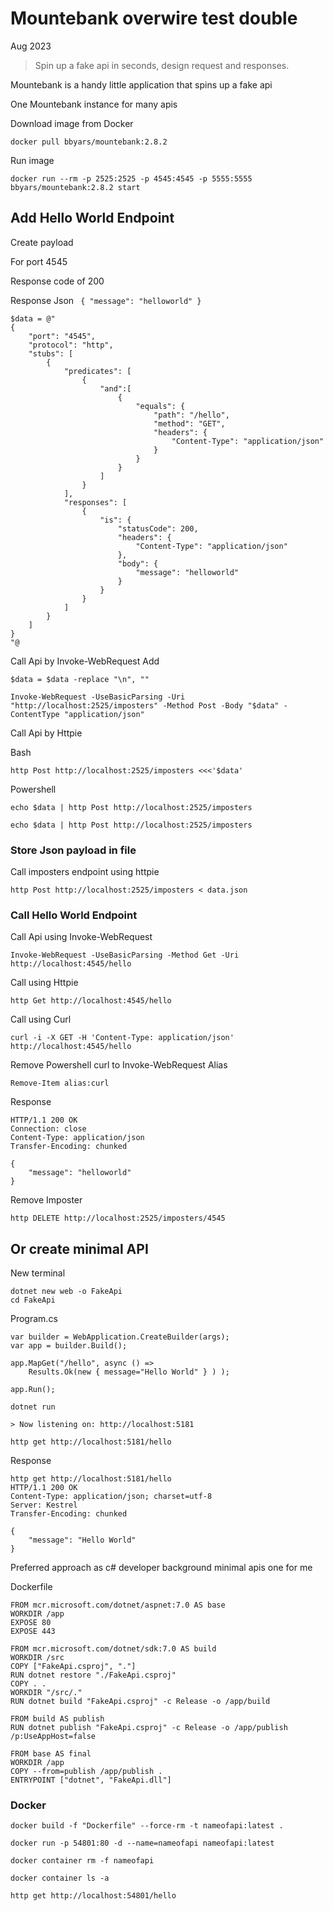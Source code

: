 # Mountebank overwire test double

Aug 2023

> Spin up a fake api in seconds, design request and responses.

Mountebank is a handy little application that spins up a fake api 

One Mountebank instance for many apis 

Download image from Docker 

```
docker pull bbyars/mountebank:2.8.2
```

Run image
```
docker run --rm -p 2525:2525 -p 4545:4545 -p 5555:5555 bbyars/mountebank:2.8.2 start 
```

## Add Hello World Endpoint 

Create payload

For port 4545 

Response code of 200

Response Json ``` { "message": "helloworld" }```

```
$data = @"
{
    "port": "4545",
    "protocol": "http",
    "stubs": [
        {
            "predicates": [
                {
                    "and":[
                        {
                            "equals": {
                                "path": "/hello",
                                "method": "GET",
                                "headers": {
                                    "Content-Type": "application/json"
                                }
                            }
                        }
                    ]
                }
            ],
            "responses": [
                {
                    "is": {
                        "statusCode": 200,
                        "headers": {
                            "Content-Type": "application/json"
                        },
                        "body": {
                            "message": "helloworld"
                        }
                    }
                }
            ]
        }
    ]
}
"@
```

Call Api by Invoke-WebRequest Add 

```
$data = $data -replace "\n", ""

Invoke-WebRequest -UseBasicParsing -Uri "http://localhost:2525/imposters" -Method Post -Body "$data" -ContentType "application/json"
```

Call Api by Httpie

Bash 

```
http Post http://localhost:2525/imposters <<<'$data'
```

Powershell

```
echo $data | http Post http://localhost:2525/imposters
```

```
echo $data | http Post http://localhost:2525/imposters
```

### Store Json payload in file 

Call imposters endpoint using httpie 

```
http Post http://localhost:2525/imposters < data.json
```

### Call Hello World Endpoint

Call Api using Invoke-WebRequest

```
Invoke-WebRequest -UseBasicParsing -Method Get -Uri http://localhost:4545/hello
```

Call using Httpie

```
http Get http://localhost:4545/hello
```

Call using Curl

```
curl -i -X GET -H 'Content-Type: application/json' http://localhost:4545/hello
```

Remove Powershell curl to Invoke-WebRequest Alias 

```
Remove-Item alias:curl 
```

Response 

```
HTTP/1.1 200 OK
Connection: close
Content-Type: application/json
Transfer-Encoding: chunked

{
    "message": "helloworld"
}
```

Remove Imposter 

```
http DELETE http://localhost:2525/imposters/4545
```

## Or create minimal API

New terminal 

```
dotnet new web -o FakeApi
cd FakeApi
```

Program.cs
```
var builder = WebApplication.CreateBuilder(args);
var app = builder.Build();

app.MapGet("/hello", async () =>
    Results.Ok(new { message="Hello World" } ) );

app.Run();
```

```
dotnet run
```

```
> Now listening on: http://localhost:5181
```

```
http get http://localhost:5181/hello
```

Response
```
http get http://localhost:5181/hello
HTTP/1.1 200 OK
Content-Type: application/json; charset=utf-8
Server: Kestrel
Transfer-Encoding: chunked

{
    "message": "Hello World"
}

```

Preferred approach as c# developer background minimal apis one for me  

Dockerfile 

```
FROM mcr.microsoft.com/dotnet/aspnet:7.0 AS base
WORKDIR /app
EXPOSE 80
EXPOSE 443

FROM mcr.microsoft.com/dotnet/sdk:7.0 AS build
WORKDIR /src
COPY ["FakeApi.csproj", "."]
RUN dotnet restore "./FakeApi.csproj"
COPY . .
WORKDIR "/src/."
RUN dotnet build "FakeApi.csproj" -c Release -o /app/build

FROM build AS publish
RUN dotnet publish "FakeApi.csproj" -c Release -o /app/publish /p:UseAppHost=false

FROM base AS final
WORKDIR /app
COPY --from=publish /app/publish .
ENTRYPOINT ["dotnet", "FakeApi.dll"]
```

### Docker
```
docker build -f "Dockerfile" --force-rm -t nameofapi:latest .

docker run -p 54801:80 -d --name=nameofapi nameofapi:latest

docker container rm -f nameofapi

docker container ls -a
```
 
```
http get http://localhost:54801/hello
```